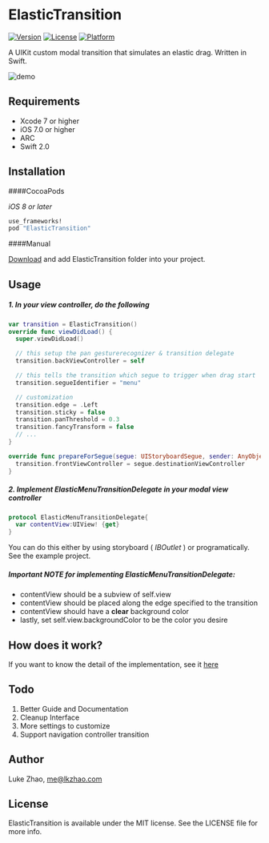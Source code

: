 # ElasticTransition

[![Version](https://img.shields.io/cocoapods/v/ElasticTransition.svg?style=flat)](http://cocoapods.org/pods/ElasticTransition)
[![License](https://img.shields.io/cocoapods/l/ElasticTransition.svg?style=flat)](http://cocoapods.org/pods/ElasticTransition)
[![Platform](https://img.shields.io/cocoapods/p/ElasticTransition.svg?style=flat)](http://cocoapods.org/pods/ElasticTransition)

A UIKit custom modal transition that simulates an elastic drag. Written in Swift.

![demo](https://github.com/lkzhao/ElasticTransition/blob/master/demo.gif?raw=true)

## Requirements

* Xcode 7 or higher
* iOS 7.0 or higher
* ARC
* Swift 2.0

## Installation

####CocoaPods

*iOS 8 or later*

```ruby
use_frameworks!
pod "ElasticTransition"
```

####Manual

[Download](https://github.com/lkzhao/ElasticTransition/archive/master.zip) and add ElasticTransition folder into your project.

## Usage

##### 1. In your view controller, do the following
```swift
var transition = ElasticTransition()
override func viewDidLoad() {
  super.viewDidLoad()

  // this setup the pan gesturerecognizer & transition delegate
  transition.backViewController = self

  // this tells the transition which segue to trigger when drag start
  transition.segueIdentifier = "menu"

  // customization
  transition.edge = .Left
  transition.sticky = false
  transition.panThreshold = 0.3
  transition.fancyTransform = false
  // ...
}

override func prepareForSegue(segue: UIStoryboardSegue, sender: AnyObject?) {
  transition.frontViewController = segue.destinationViewController
}
```

##### 2. Implement ElasticMenuTransitionDelegate in your modal view controller

```swift
protocol ElasticMenuTransitionDelegate{
  var contentView:UIView! {get}
}
```

You can do this either by using storyboard ( *IBOutlet* ) or programatically. See the example project.

##### Important **NOTE** for implementing ElasticMenuTransitionDelegate:
* contentView should be a subview of self.view
* contentView should be placed along the edge specified to the transition
* contentView should have a **clear** background color
* lastly, set self.view.backgroundColor to be the color you desire

## How does it work?
If you want to know the detail of the implementation, see it [here](https://github.com/lkzhao/ElasticTransition/blob/master/howdoesitwork.md)

## Todo
1. Better Guide and Documentation
2. Cleanup Interface
4. More settings to customize
5. Support navigation controller transition

## Author

Luke Zhao, me@lkzhao.com

## License

ElasticTransition is available under the MIT license. See the LICENSE file for more info.

